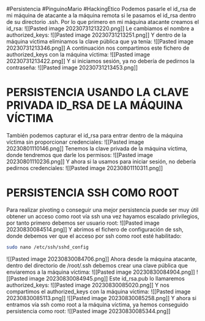 #Persistencia #PinguinoMario #HackingEtico 
Podemos pasarle el id_rsa de mi máquina de atacante a la máquina remota si le pasamos el id_rsa dentro de su directorio .ssh. Por lo que primero en mi máquina atacante creamos el id_rsa:
![[Pasted image 20230731213220.png]]
Le cambiamos el nombre a authorized_keys:
![[Pasted image 20230731213251.png]]
Y dentro de la máquina víctima eliminamos la clave pública que ya tenía:
![[Pasted image 20230731213346.png]]
A continuación nos compartimos este fichero de authorized_keys con la máquina víctima:
![[Pasted image 20230731213422.png]]
Y si iniciamos sesión, ya no debería de pedirnos la contraseña:
![[Pasted image 20230731213453.png]]
# PERSISTENCIA USANDO LA CLAVE PRIVADA ID_RSA DE LA MÁQUINA VÍCTIMA
También podemos capturar el id_rsa para entrar dentro de la máquina víctima sin proporcionar credenciales:
![[Pasted image 20230801110146.png]]
Tenemos la clave privada de la máquina víctima, donde tendremos que darle los permisos:
![[Pasted image 20230801110236.png]]
Y ahora si la usamos para iniciar sesión, no debería pedirnos credenciales:
![[Pasted image 20230801110311.png]]

# PERSISTENCIA SSH COMO ROOT

Para realizar pivoting o conseguir una mejor persistencia puede ser muy útil obtener un acceso como root vía ssh una vez hayamos escalado privilegios, por tanto primero debemos ser usuario root:
![[Pasted image 20230830084514.png]]
Y abrimos el fichero de configuración de ssh, donde debemos ver que el acceso por ssh como root esté habilitado:
```bash
sudo nano /etc/ssh/sshd_config
```
![[Pasted image 20230830084706.png]]
Ahora desde la máquina atacante, dentro del directorio de /root/.ssh debemos crear una clave pública que enviaremos a la máquina víctima:
![[Pasted image 20230830084904.png]]
![[Pasted image 20230830084945.png]]
Este id_rsa.pub lo llamaremos authorized_keys:
![[Pasted image 20230830085020.png]]
Y nos compartimos el authorized_keys con la máquina víctima:
![[Pasted image 20230830085113.png]]
![[Pasted image 20230830085258.png]]
Y ahora si entramos vía ssh como root a la máquina víctima, ya hemos conseguido persistencia como root:
![[Pasted image 20230830085344.png]]
